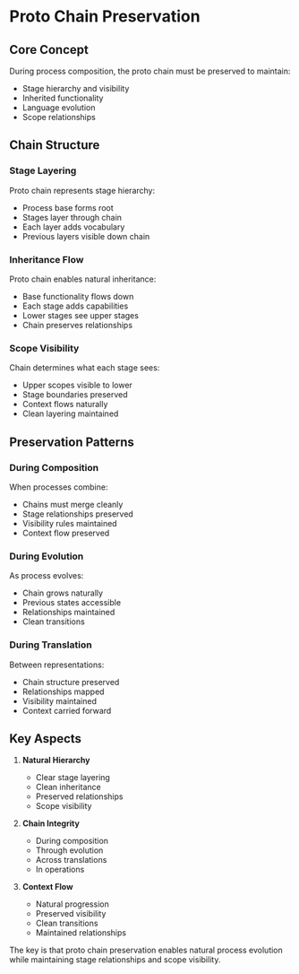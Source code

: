 # Proto Chain Preservation

## Core Concept

During process composition, the proto chain must be preserved to maintain:
- Stage hierarchy and visibility
- Inherited functionality
- Language evolution
- Scope relationships

## Chain Structure

### Stage Layering
Proto chain represents stage hierarchy:
- Process base forms root
- Stages layer through chain
- Each layer adds vocabulary
- Previous layers visible down chain

### Inheritance Flow
Proto chain enables natural inheritance:
- Base functionality flows down
- Each stage adds capabilities
- Lower stages see upper stages
- Chain preserves relationships

### Scope Visibility
Chain determines what each stage sees:
- Upper scopes visible to lower
- Stage boundaries preserved
- Context flows naturally
- Clean layering maintained

## Preservation Patterns

### During Composition
When processes combine:
- Chains must merge cleanly
- Stage relationships preserved
- Visibility rules maintained
- Context flow preserved

### During Evolution
As process evolves:
- Chain grows naturally
- Previous states accessible
- Relationships maintained
- Clean transitions

### During Translation
Between representations:
- Chain structure preserved
- Relationships mapped
- Visibility maintained
- Context carried forward

## Key Aspects

1. **Natural Hierarchy**
   - Clear stage layering
   - Clean inheritance
   - Preserved relationships
   - Scope visibility

2. **Chain Integrity**
   - During composition
   - Through evolution
   - Across translations
   - In operations

3. **Context Flow**
   - Natural progression
   - Preserved visibility
   - Clean transitions
   - Maintained relationships

The key is that proto chain preservation enables natural process evolution while maintaining stage relationships and scope visibility.